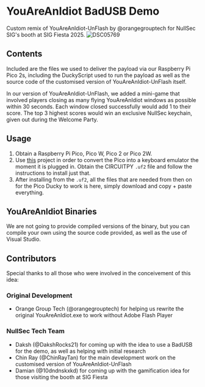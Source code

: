 # YouAreAnIdiot BadUSB Demo
Custom remix of YouAreAnIdiot-UnFlash by @orangegrouptech for NullSec SIG's booth at SIG Fiesta 2025.
![DSC05769](https://github.com/user-attachments/assets/5aa4ecec-b09d-4a86-ba55-576be956eaeb)

## Contents
Included are the files we used to deliver the payload via our Raspberry Pi Pico 2s, including the DuckyScript used to run the payload as well as the source code of the customised version of YouAreAnIdiot-UnFlash itself.

In our version of YouAreAnIdiot-UnFlash, we added a mini-game that involved players closing as many flying YouAreAnIdiot windows as possible within 30 seconds. Each window closed successfully would add 1 to their score. The top 3 highest scores would win an exclusive NullSec keychain, given out during the Welcome Party.

## Usage
1. Obtain a Raspberry Pi Pico, Pico W, Pico 2 or Pico 2W.
2. Use [this](https://github.com/dbisu/pico-ducky) project in order to convert the Pico into a keyboard emulator the moment it is plugged in. Obtain the CIRCUITPY `.uf2` file and follow the instructions to install just that.
3. After installing from the `.uf2`, all the files that are needed from then on for the Pico Ducky to work is here, simply download and copy + paste everything.

## YouAreAnIdiot Binaries
We are not going to provide compiled versions of the binary, but you can compile your own using the source code provided, as well as the use of Visual Studio.

## Contributors
Special thanks to all those who were involved in the conceivement of this idea:
### Original Development
- Orange Group Tech (@orangegrouptech) for helping us rewrite the original YouAreAnIdiot.exe to work without Adobe Flash Player
### NullSec Tech Team
- Daksh (@DakshRocks21) for coming up with the idea to use a BadUSB for the demo, as well as helping with initial research
- Chin Ray (@ChinRayTan) for the main development work on the customised version of YouAreAnIdiot-UnFlash
- Damian (@10dndnskxkd) for coming up with the gamification idea for those visiting the booth at SIG Fiesta
